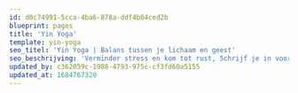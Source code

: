 ```yaml
---
id: d0c74991-5cca-4ba6-878a-ddf4b04ced2b
blueprint: pages
title: 'Yin Yoga'
template: yin-yoga
seo_titel: 'Yin Yoga | Balans tussen je lichaam en geest'
seo_beschrijving: 'Verminder stress en kom tot rust, Schrijf je in voor onze Yin Yoga lessen! ✓Minder lichamelijke klachten!'
updated_by: c362059c-1988-4793-975c-cf3fd60a5155
updated_at: 1684767320
---
```

